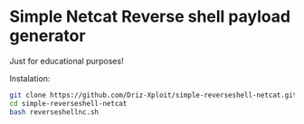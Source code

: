 # Simple Netcat Reverse shell payload generator

Just for educational purposes!

Instalation:
   ```bash
   git clone https://github.com/Driz-Xploit/simple-reverseshell-netcat.git
   cd simple-reverseshell-netcat
   bash reverseshellnc.sh
